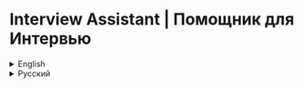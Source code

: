 # Interview Assistant | Помощник для Интервью

<details>
<summary>English</summary>

Interview Assistant is a program that helps during online interviews by providing suggestions based on the interviewer's questions using ChatGPT (OpenAI API).

![Interview Assistant Screenshot](https://i.ibb.co/9pyML37/screenshot.jpg)

## Table of Contents

- [Installation](#installation)
- [Configuration](#configuration)
- [Using the Program](#using-the-program)
- [Important Notes](#important-notes)
- [Troubleshooting](#troubleshooting)
- [Support](#support)
- [Obtaining OpenAI API Key](#obtaining-openai-api-key)
- [License](#license)

## Installation

### Windows

1. Download and extract the program archive. [Release 1.0.0 ver](https://github.com/DoctorYanmar/Interview_assistant/releases/download/Release/Interview_assistant_portable_v1.0.0.zip)
2. Run `setup.bat` by double-clicking it.
3. Follow the on-screen instructions. The script will install Python 3.10 (if not already installed), create a virtual environment, and install the necessary dependencies.
4. After installation, a browser window will open with the VB-Audio Virtual Cable website. Download and install the program.

### macOS / Linux

1. Download and extract the program archive.
2. Open a terminal in the program folder.
3. Run the command (macOS):
   ```
   chmod +x setup_macos.sh && ./setup_macos.sh
   ```
   Run the command (Linux):
   ```
   chmod +x setup_linux.sh && ./setup_linux.sh
   ```
4. Follow the on-screen instructions. The script will install Python 3.10 (if not already installed), create a virtual environment, and install the necessary dependencies.
5. After installation, a browser window will open with the VB-Audio Virtual Cable website. Download and install the program.

## Configuration

### API Key Setup

1. Open the `.env` file in a text editor.
2. Replace `your_api_key_here` with your OpenAI API key.

### Virtual Audio Output Setup

<details>
<summary>Windows Setup Instructions</summary>

1. **Install Virtual Audio Device:**
   - Download and install [VB-Audio Virtual Cable](https://vb-audio.com/Cable/).
   - Restart your computer.
   - Check for new audio devices: "CABLE Input" and "CABLE Output".

2. **Zoom Setup:**
   - Open Zoom settings.
   - In the "Audio" section, select "CABLE Input (VB-Audio Virtual Cable)" as the speaker.
   - Keep your regular microphone selected.

3. **Windows Audio Settings:**
   - Open Sound Control Panel.
   - Set up "Listen to this device" for "CABLE Output".
   - Select your headphones or speakers as the playback device.

4. **Test in Zoom:**
   - In Zoom audio settings, test the speaker.
   - You should hear the test sound through your headphones or speakers.

</details>

<details>
<summary>macOS Setup Instructions</summary>

1. **Install Virtual Audio Device:**
   - Download and install [VB-Audio Virtual Cable for macOS](https://vb-audio.com/Cable/).
   - Restart your computer.

2. **Zoom Setup:**
   - In Zoom settings, select "CABLE Input (VB-Audio Virtual Cable)" as the speaker.
   - Keep your regular microphone selected.

3. **macOS Audio Settings:**
   - Set your regular output device in System Preferences.
   - Configure "CABLE Output" in Audio MIDI Setup.

4. **Test in Zoom:**
   - In Zoom settings, test the speaker and microphone.
   - You should hear the test sound through your headphones or speakers.

</details>

## Using the Program

1. Start the program:
   - Windows: Double-click `interview_helper.bat`
   - macOS: Run `interview_helper_macos.sh` (`./interview_helper_macos.sh`)
   - Linux: Run `interview_helper_linux.sh` (`./interview_helper_linux.sh`)

2. In the program window:
   - Select the appropriate audio device (usually "CABLE Output").
   - Choose the ChatGPT model.
   - Write a detailed prompt in the prompt window.
   - Select the language (Russian or English).
   - Click "Save Settings".

3. During the interview:
   - Press "Start Recording" when the interviewer starts asking a question.
   - Press "Stop Recording" when the interviewer finishes.
   - Wait for the suggestion in the "ChatGPT Suggestions" window.

## Important Notes

- Ensure you can access https://openai.com/ in your country, if not, then you cannot send/receive requests from OpenAI API. You need to find solution
- Verify that virtual audio outputs are correctly configured.
- Check that the correct OpenAI API key is specified in the `.env` file.
- If audio issues occur, check your system and Zoom audio settings.
- Be aware of the ethical considerations when using this program during interviews.

## Troubleshooting

- If the program doesn't start, ensure all installation steps were followed correctly.
- For audio capture issues, check virtual audio output settings.
- To improve speech recognition, speak clearly and slowly.
- If ChatGPT suggestions are irrelevant, try changing the model or modifying the prompt.

## Support

If you encounter any problems or have questions, please [create an issue](link_to_your_repository/issues) in the project repository on GitHub.

## Obtaining OpenAI API Key

<details>
<summary>Instructions for obtaining an OpenAI API key</summary>

1. Go to the [OpenAI website](https://openai.com/).
2. Sign up or log in to your account.
3. Navigate to the [API keys section](https://platform.openai.com/account/api-keys).
4. Create a new key and save it securely.
5. Paste the key into the `.env` file in the program directory.

**Important:** To use the API, you need to add a payment method to your OpenAI account.

</details>

## License

This project is licensed under the [MIT License](LICENSE.md).

- Interview Assistant uses the OpenAI API, which is subject to the [OpenAI API Terms of Use](https://openai.com/policies/api-terms).
- The program recommends the use of VB-Audio Virtual Cable, which is subject to its [own license terms](https://vb-audio.com/Services/licensing.htm).
- For a full list of dependencies and their respective licenses, please refer to the `requirements.txt` file in this project.

</details>

<details>
<summary>Русский</summary>

Interview Assistant - это программа, которая помогает во время онлайн-интервью, предоставляя подсказки на основе вопросов интервьюера с использованием ChatGPT.

![Скриншот Interview Assistant](https://i.ibb.co/9pyML37/screenshot.jpg)

## Содержание

- [Установка](#установка)
- [Настройка](#настройка)
- [Использование программы](#использование-программы)
- [Важные замечания](#важные-замечания)
- [Устранение неполадок](#устранение-неполадок)
- [Поддержка](#поддержка)
- [Получение API ключа OpenAI](#получение-api-ключа-openai)
- [Лицензия](#лицензия)

## Установка

### Windows

1. Скачайте и распакуйте архив с программой. [Release 1.0.0 ver](https://github.com/DoctorYanmar/Interview_assistant/releases/download/Release/Interview_assistant_portable_v1.0.0.zip)
2. Запустите `setup.bat`, дважды кликнув на него.
3. Следуйте инструкциям на экране. Скрипт установит Python 3.10 (если его нет), создаст виртуальное окружение и установит необходимые зависимости.
4. После завершения установки откроется браузер с сайтом VB-Audio Virtual Cable. Скачайте и установите эту программу.

### macOS / Linux

1. Скачайте и распакуйте архив с программой.
2. Откройте терминал в папке с программой.
3. Выполните команду (macOS):
   ```
   chmod +x setup_macos.sh && ./setup_macos.sh
   ```
   Выполните команду (Linux):
   ```
   chmod +x setup_linux.sh && ./setup_linux.sh
   ```
4. Следуйте инструкциям на экране. Скрипт установит Python 3.10 (если его нет), создаст виртуальное окружение и установит необходимые зависимости.
5. После завершения установки откроется браузер с сайтом VB-Audio Virtual Cable. Скачайте и установите эту программу.

## Настройка

### Настройка API ключа

1. Откройте файл `.env` в текстовом редакторе.
2. Замените `your_api_key_here` на ваш API ключ OpenAI.

### Настройка виртуальных аудио выходов

<details>
<summary>Инструкции для Windows</summary>

1. **Установка виртуального аудиоустройства:**
   - Скачайте и установите [VB-Audio Virtual Cable](https://vb-audio.com/Cable/).
   - Перезагрузите компьютер.
   - Проверьте установку в настройках звука Windows.

2. **Настройка Zoom:**
   - Откройте настройки Zoom.
   - В разделе "Звук" выберите "CABLE Input (VB-Audio Virtual Cable)" как динамик.
   - Оставьте ваш обычный микрофон в настройках микрофона.

3. **Настройка Windows для прослушивания:**
   - Откройте панель управления звуком.
   - Настройте прослушивание "CABLE Output" через ваши наушники или динамики.

4. **Проверка в Zoom:**
   - В настройках звука Zoom проверьте динамик.
   - Вы должны услышать тестовый звук через ваши наушники или динамики.

</details>

<details>
<summary>Инструкции для macOS</summary>

1. **Установка виртуального аудиоустройства:**
   - Скачайте и установите [VB-Audio Virtual Cable для macOS](https://vb-audio.com/Cable/).
   - Перезагрузите компьютер.

2. **Настройка Zoom:**
   - В настройках Zoom выберите "CABLE Input (VB-Audio Virtual Cable)" как динамик.
   - Оставьте ваш обычный микрофон в настройках микрофона.

3. **Настройка macOS для прослушивания:**
   - Настройте вывод звука через ваше обычное устройство.
   - Настройте прослушивание "CABLE Output" через приложение "Аудио MIDI Setup".

4. **Проверка в Zoom:**
   - В настройках Zoom проверьте динамик и микрофон.
   - Вы должны услышать тестовый звук через ваши наушники или динамики.

</details>

## Использование программы

1. Запустите программу:
   - Windows: Дважды кликните на `interview_helper.bat`
   - macOS: Запустите `interview_helper_macos.sh` (`./interview_helper_macos.sh`)
   - Linux: Запустите `interview_helper_linux.sh` (`./interview_helper_linux.sh`)

2. В открывшемся окне программы:
   - Выберите нужное аудиоустройство (обычно "CABLE Output").
   - Выберите модель ChatGPT.
   - Напишите промпт в окне промпта.
   - Выберите язык (русский или английский).
   - Нажмите "Save Settings".

3. Во время интервью:
   - Нажмите "Start Recording", когда интервьюер начнет задавать вопрос.
   - Нажмите "Stop Recording", когда интервьюер закончит вопрос.
   - Ожидайте подсказку в окне "ChatGPT Suggestions".

## Важные замечания

- Убедитесь, что вы можете открыть https://openai.com/ в вашей стране, если нет, то вы не cможете отправлять/получать запросы от OpenAI API. Вам нужно найти решение
- Проверьте правильность настройки виртуальных аудио выходов.
- Убедитесь, что в файле `.env` указан правильный API ключ OpenAI.
- Проверьте настройки звука в системе и в Zoom при проблемах с аудио.
- Помните об этических аспектах использования такой программы во время интервью.

## Устранение неполадок

- Если программа не запускается, проверьте правильность установки.
- При проблемах с захватом звука, проверьте настройки виртуальных аудио выходов.
- Для улучшения распознавания речи, говорите четче и медленнее.
- Если ChatGPT дает нерелевантные подсказки, попробуйте изменить модель или промпт.

## Поддержка

Если у вас возникли проблемы или вопросы, пожалуйста, [создайте issue](ссылка_на_ваш_репозиторий/issues) в репозитории проекта на GitHub.

## Получение API ключа OpenAI

<details>
<summary>Инструкции по получению API ключа OpenAI</summary>

1. Перейдите на [сайт OpenAI](https://openai.com/).
2. Зарегистрируйтесь или войдите в аккаунт.
3. Перейдите в раздел [API keys](https://platform.openai.com/account/api-keys).
4. Создайте новый ключ и сохраните его.
5. Вставьте ключ в файл `.env` в директории программы.

**Важно:** Для использования API необходимо привязать способ оплаты к вашему аккаунту OpenAI.

</details>

## Лицензия

Этот проект лицензирован по [лицензии MIT](LICENSE.md).

- Interview Assistant использует API OpenAI, который подчиняется [Условиям использования API OpenAI](https://openai.com/policies/api-terms).
- Программа рекомендует использовать VB-Audio Virtual Cable, который подчиняется [собственным условиям лицензии](https://vb-audio.com/Services/licensing.htm).
- Полный список зависимостей и соответствующих им лицензий см. в файле `requirements.txt` в этом проекте.

</details>